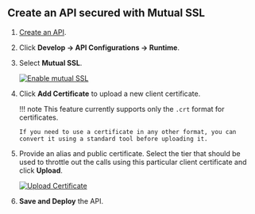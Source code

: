 ## Create an API secured with Mutual SSL

1.  [Create an API](https://apim.docs.wso2.com/en/4.2.0/design/create-api/create-rest-api/create-a-rest-api/).
2.  Click **Develop -> API Configurations -> Runtime**.
3.  Select **Mutual SSL**.
    
     [![Enable mutual SSL](https://apim.docs.wso2.com/en/4.2.0/assets/img/learn/enable-mutual-ssl.png)](https://apim.docs.wso2.com/en/4.2.0/assets/img/learn/enable-mutual-ssl.png)

4.  Click **Add Certificate** to upload a new client certificate.
    
    !!! note
        This feature currently supports only the `.crt` format for certificates.

        If you need to use a certificate in any other format, you can convert it using a standard tool before uploading it.


5.  Provide an alias and public certificate. Select the tier that should be used to throttle out the calls using this particular client certificate and click **Upload**.
    
     [![Upload Certificate](https://apim.docs.wso2.com/en/4.2.0/assets/img/learn/upload-certificate.png)](https://apim.docs.wso2.com/en/4.2.0/assets/img/learn/upload-certificate.png)
    
6.  **Save and Deploy** the API.

